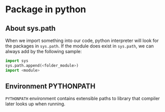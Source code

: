 # Package in python

## About sys.path

When we import something into our code, python interpreter will look for the packages in `sys.path`. If the module does exist in `sys.path`, we can always add by the following  sample:

```python
import sys
sys.path.append(<folder_module>)
import <module>
```

## Environment PYTHONPATH

`PYTHONPATH` environment contains extensible paths to library that compiler later looks up when running.
